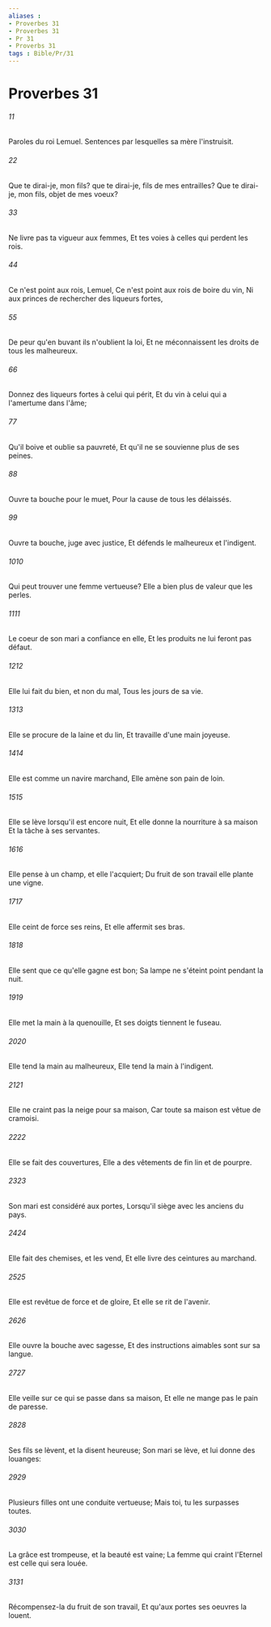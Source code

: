 ```yaml
---
aliases : 
- Proverbes 31
- Proverbes 31
- Pr 31
- Proverbs 31
tags : Bible/Pr/31
---
```


# Proverbes 31

###### 11
Paroles du roi Lemuel. Sentences par lesquelles sa mère l'instruisit.
###### 22
Que te dirai-je, mon fils? que te dirai-je, fils de mes entrailles? Que te dirai-je, mon fils, objet de mes voeux?
###### 33
Ne livre pas ta vigueur aux femmes, Et tes voies à celles qui perdent les rois.
###### 44
Ce n'est point aux rois, Lemuel, Ce n'est point aux rois de boire du vin, Ni aux princes de rechercher des liqueurs fortes,
###### 55
De peur qu'en buvant ils n'oublient la loi, Et ne méconnaissent les droits de tous les malheureux.
###### 66
Donnez des liqueurs fortes à celui qui périt, Et du vin à celui qui a l'amertume dans l'âme;
###### 77
Qu'il boive et oublie sa pauvreté, Et qu'il ne se souvienne plus de ses peines.
###### 88
Ouvre ta bouche pour le muet, Pour la cause de tous les délaissés.
###### 99
Ouvre ta bouche, juge avec justice, Et défends le malheureux et l'indigent.
###### 1010
Qui peut trouver une femme vertueuse? Elle a bien plus de valeur que les perles.
###### 1111
Le coeur de son mari a confiance en elle, Et les produits ne lui feront pas défaut.
###### 1212
Elle lui fait du bien, et non du mal, Tous les jours de sa vie.
###### 1313
Elle se procure de la laine et du lin, Et travaille d'une main joyeuse.
###### 1414
Elle est comme un navire marchand, Elle amène son pain de loin.
###### 1515
Elle se lève lorsqu'il est encore nuit, Et elle donne la nourriture à sa maison Et la tâche à ses servantes.
###### 1616
Elle pense à un champ, et elle l'acquiert; Du fruit de son travail elle plante une vigne.
###### 1717
Elle ceint de force ses reins, Et elle affermit ses bras.
###### 1818
Elle sent que ce qu'elle gagne est bon; Sa lampe ne s'éteint point pendant la nuit.
###### 1919
Elle met la main à la quenouille, Et ses doigts tiennent le fuseau.
###### 2020
Elle tend la main au malheureux, Elle tend la main à l'indigent.
###### 2121
Elle ne craint pas la neige pour sa maison, Car toute sa maison est vêtue de cramoisi.
###### 2222
Elle se fait des couvertures, Elle a des vêtements de fin lin et de pourpre.
###### 2323
Son mari est considéré aux portes, Lorsqu'il siège avec les anciens du pays.
###### 2424
Elle fait des chemises, et les vend, Et elle livre des ceintures au marchand.
###### 2525
Elle est revêtue de force et de gloire, Et elle se rit de l'avenir.
###### 2626
Elle ouvre la bouche avec sagesse, Et des instructions aimables sont sur sa langue.
###### 2727
Elle veille sur ce qui se passe dans sa maison, Et elle ne mange pas le pain de paresse.
###### 2828
Ses fils se lèvent, et la disent heureuse; Son mari se lève, et lui donne des louanges:
###### 2929
Plusieurs filles ont une conduite vertueuse; Mais toi, tu les surpasses toutes.
###### 3030
La grâce est trompeuse, et la beauté est vaine; La femme qui craint l'Eternel est celle qui sera louée.
###### 3131
Récompensez-la du fruit de son travail, Et qu'aux portes ses oeuvres la louent.
